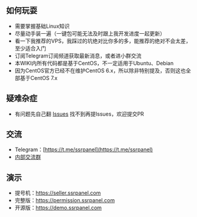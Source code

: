 ## 如何玩耍
 - 需要掌握基础Linux知识
 - 尽量动手装一遍（一键包可能无法及时跟上我开发进度一起更新）
 - 看一下我推荐的VPS，我踩过的坑绝对比你多的多，能推荐的绝对不会太差，至少适合入门
 - 订阅Telegram订阅频道获取最新消息，或者进小群交流
 - 本WIKI内所有代码都是基于CentOS，不一定适用于Ubuntu、Debian
 - 因为CentOS官方已经不在维护CentOS 6.x，所以除非特别提及，否则这也全部基于CentOS 7.x

## 疑难杂症
 - 有问题先自己翻 [Issues](https://github.com/ssrpanel/SSRPanel/issues?q=is%3Aissue+is%3Aclosed) 找不到再提Issues，欢迎提交PR

## 交流
- Telegram：[https://t.me/ssrpanel](https://t.me/ssrpanel)
- [内部交流群](https://github.com/ssrpanel/SSRPanel/wiki/%E6%88%91%E8%A6%81%E8%BF%9B%E5%B0%8F%E7%BE%A4)

## 演示
- 提号机：https://seller.ssrpanel.com
- 完整版：https://permission.ssrpanel.com
- 开源版：https://demo.ssrpanel.com